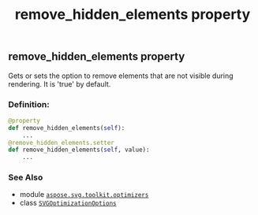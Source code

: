 ﻿---
title: remove_hidden_elements property
second_title: Aspose.SVG for Python via .NET API References
description: 
type: docs
weight: 100
url: /python-net/aspose.svg.toolkit.optimizers/svgoptimizationoptions/remove_hidden_elements/
is_root: false
---

## remove_hidden_elements property


Gets or sets the option to remove elements that are not visible during rendering. It is 'true' by default.
### Definition:
```python
@property
def remove_hidden_elements(self):
    ...
@remove_hidden_elements.setter
def remove_hidden_elements(self, value):
    ...
```

### See Also
* module [`aspose.svg.toolkit.optimizers`](../../)
* class [`SVGOptimizationOptions`](/svg/python-net/aspose.svg.toolkit.optimizers/svgoptimizationoptions)
